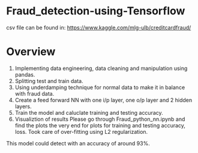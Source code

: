 # Fraud_detection-using-Tensorflow
csv file can be found in:
https://www.kaggle.com/mlg-ulb/creditcardfraud/
# Overview
1. Implementing data engineering, data cleaning and manipulation using pandas.
2. Splitting test and train data.
3. Using underdamping technique for normal data to make it in balance with fraud data.
4. Create a feed forward NN with one i/p layer, one o/p layer and 2 hidden layers.
5. Train the model and caluclate training and testing accuracy.
6. Visualiztion of results
Please go through Fraud_python_nn.ipynb and find the plots the very end for plots for training and testing accuracy, loss.
Took care of over-fitting using L2 regularization.

This model could detect with an accuracy of around 93%.

